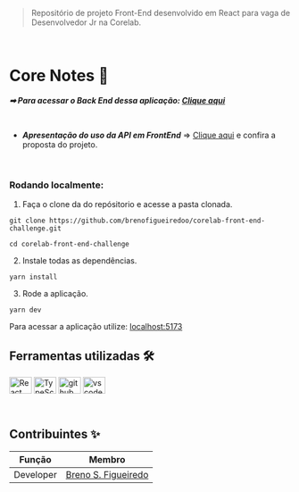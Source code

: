 > Repositório de projeto Front-End desenvolvido em React para vaga de Desenvolvedor Jr na Corelab.
 <br />
 
 
 # Core Notes 📒

***➡ Para acessar o Back End dessa aplicação: [Clique aqui](https://github.com/brenofigueiredoo/volpi_project_drink_water_tracker_back-end)***

<br />

* ***Apresentação do uso da API em FrontEnd*** => [Clique aqui](https://share.vidyard.com/watch/AMU2Fv6xGATGjqtPcuLwms?) e confira a proposta do projeto.

<br />

### Rodando localmente:
1. Faça o clone da do repósitorio e acesse a pasta clonada.
```shell
git clone https://github.com/brenofigueiredoo/corelab-front-end-challenge.git

cd corelab-front-end-challenge
```
2. Instale todas as dependências.
```
yarn install
```
3. Rode a aplicação.
```
yarn dev
```
Para acessar a aplicação utilize: [localhost:5173](localhost:5173)
&nbsp;

## Ferramentas utilizadas 🛠 

 <img align="center" alt="React" height="30" width="40" src="https://cdn.jsdelivr.net/gh/devicons/devicon/icons/react/react-original.svg"> <img align="center" alt="TypeScript" height="30" width="40" src="https://cdn.jsdelivr.net/gh/devicons/devicon/icons/typescript/typescript-original.svg">
 <img align="center" alt="github" height="30" width="40" src="https://cdn.jsdelivr.net/gh/devicons/devicon/icons/github/github-original.svg">
 <img align="center" alt="vscode" height="30" width="40" src="https://cdn.jsdelivr.net/gh/devicons/devicon/icons/vscode/vscode-original.svg"> 

&nbsp;


## Contribuintes ✨

Função   | Membro
--------- | ------
Developer | [Breno S. Figueiredo](https://www.linkedin.com/in/brenosfigueiredo/)
